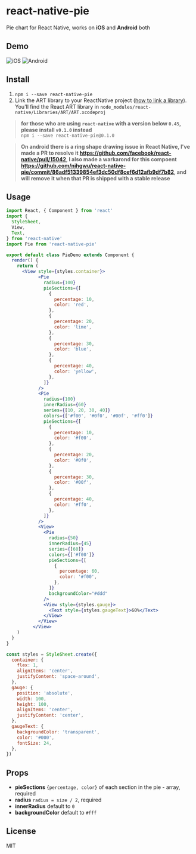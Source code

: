# react-native-pie

Pie chart for React Native, works on **iOS** and **Android** both

## Demo

![iOS](demo/ios.png)
![Android](demo/android.png)

## Install

1. `npm i --save react-native-pie`  
2. Link the ART library to your ReactNative project ([how to link a library](https://facebook.github.io/react-native/docs/linking-libraries-ios.html#content)). You'll find the React ART library in `node_modules/react-native/Libraries/ART/ART.xcodeproj`


> **for those who are using `react-native` with a version below `0.45`, please install `v0.1.0` instead**   
> `npm i --save react-native-pie@0.1.0`

> **On android there is a ring shape drawing issue in React Native, I've made a PR to resolve it https://github.com/facebook/react-native/pull/15042, I also made a warkarond for this compoent https://github.com/nihgwu/react-native-pie/commit/86adf51339854ef3dc50df8cef6d12afb9df7b82, and will remove it when that PR is shipped with a stable release**

## Usage

```jsx
import React, { Component } from 'react'
import {
  StyleSheet,
  View,
  Text,
} from 'react-native'
import Pie from 'react-native-pie'

export default class PieDemo extends Component {
  render() {
    return (
      <View style={styles.container}>
            <Pie
              radius={100}
              pieSections={[
                {
                  percentage: 10,
                  color: 'red',
                },
                {
                  percentage: 20,
                  color: 'lime',
                },
                {
                  percentage: 30,
                  color: 'blue',
                },
                {
                  percentage: 40,
                  color: 'yellow',
                },
              ]}
            />
            <Pie
              radius={100}
              innerRadius={60}
              series={[10, 20, 30, 40]}
              colors={['#f00', '#0f0', '#00f', '#ff0']}
              pieSections={[
                {
                  percentage: 10,
                  color: '#f00',
                },
                {
                  percentage: 20,
                  color: '#0f0',
                },
                {
                  percentage: 30,
                  color: '#00f',
                },
                {
                  percentage: 40,
                  color: '#ff0',
                },
              ]}
            />
            <View>
              <Pie
                radius={50}
                innerRadius={45}
                series={[60]}
                colors={['#f00']}
                pieSections={[
                  {
                    percentage: 60,
                    color: '#f00',
                  },
                ]}
                backgroundColor="#ddd"
              />
              <View style={styles.gauge}>
                <Text style={styles.gaugeText}>60%</Text>
              </View>
            </View>
          </View>
    )
  }
}

const styles = StyleSheet.create({
  container: {
    flex: 1,
    alignItems: 'center',
    justifyContent: 'space-around',
  },
  gauge: {
    position: 'absolute',
    width: 100,
    height: 100,
    alignItems: 'center',
    justifyContent: 'center',
  },
  gaugeText: {
    backgroundColor: 'transparent',
    color: '#000',
    fontSize: 24,
  },
})
```

## Props

* **pieSections** `{percentage, color}` of each section in the pie - array, required
* **radius** `radius = size / 2`, required
* **innerRadius** default to `0`
* **backgroundColor** default to `#fff`

## License

MIT
